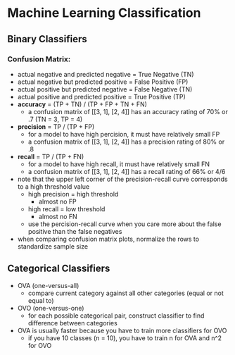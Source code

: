 # Machine Learning Classification #

## Binary Classifiers ##
### Confusion Matrix: ###
- actual negative and predicted negative = True Negative (TN)
- actual negative but predicted positive = False Positive (FP)
- actual positive but predicted negative = False Negative (TN)
- actual positive and predicted positive = True Positive (TP)
- **accuracy** = (TP + TN) / (TP + FP + TN + FN)
    - a confusion matrix of [[3, 1], [2, 4]] has an accuracy rating of 70% or .7 (TN = 3, TP = 4)
- **precision** = TP / (TP + FP)
    - for a model to have high percision, it must have relatively small FP
    - a confusion matrix of [[3, 1], [2, 4]] has a precision rating of 80% or .8 
- **recall** = TP / (TP + FN)
    - for a model to have high recall, it must have relatively small FN
    - a confusion matrix of [[3, 1], [2, 4]] has a recall rating of 66% or 4/6 
- note that the upper left corner of the precision-recall curve corresponds to a high threshold value
    - high precision = high threshold
        - almost no FP
    - high recall = low threshold
        - almost no FN
    - use the percision-recall curve when you care more about the false positive than the false negatives
- when comparing confusion matrix plots, normalize the rows to standardize sample size

## Categorical Classifiers ##
- OVA (one-versus-all)
    - compare current category against all other categories (equal or not equal to)
- OVO (one-versus-one)
    - for each possible categorical pair, construct classifier to find difference between categories
- OVA is usually faster because you have to train more classifiers for OVO
    - if you have 10 classes (n = 10), you have to train n for OVA and n^2 for OVO

